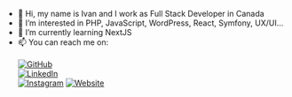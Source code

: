 - 👋 Hi, my name is Ivan and I work as Full Stack Developer in Canada
- 👀 I’m interested in PHP, JavaScript, WordPress, React, Symfony, UX/UI...
- 🌱 I’m currently learning NextJS
- 📫 You can reach me on:\
\
[![GitHub](https://img.shields.io/badge/GitHub-shoowack-181717?style=flat&logo=GitHub&logoColor=white)](https://github.com/shoowack/)\
[![LinkedIn](https://img.shields.io/badge/LinkedIn-ivan--suvak--martinovic-0a66c2?style=flat&logo=LinkedIn&logoColor=white)](https://www.linkedin.com/in/ivan-suvak-martinovic/)\
[![Instagram](https://img.shields.io/badge/Instagram-shoowack-E4405F?style=flat&logo=Instagram&logoColor=white)](https://www.instagram.com/shoowack/)
[![Website](https://img.shields.io/badge/Instagram-shoowack-E4405F?style=flat)](https://shoowack.com/)


<!---
shoowack/shoowack is a ✨ special ✨ repository because its `README.md` (this file) appears on your GitHub profile.
You can click the Preview link to take a look at your changes.
--->
